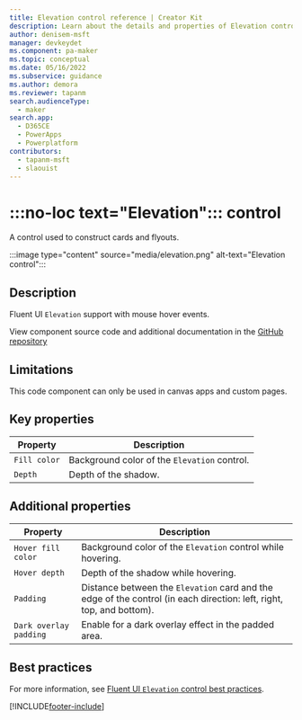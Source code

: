 ```yaml
---
title: Elevation control reference | Creator Kit
description: Learn about the details and properties of Elevation control in the Creator Kit.
author: denisem-msft
manager: devkeydet
ms.component: pa-maker
ms.topic: conceptual
ms.date: 05/16/2022
ms.subservice: guidance
ms.author: demora
ms.reviewer: tapanm
search.audienceType: 
  - maker
search.app: 
  - D365CE
  - PowerApps
  - Powerplatform
contributors:
  - tapanm-msft
  - slaouist
---
```


# :::no-loc text="Elevation"::: control

A control used to construct cards and flyouts.

:::image type="content" source="media/elevation.png" alt-text="Elevation control":::

## Description

Fluent UI `Elevation` support with mouse hover events.

View component source code and additional documentation in the [GitHub repository](https://github.com/microsoft/powercat-creator-kit)

## Limitations

This code component can only be used in canvas apps and custom pages.

## Key properties

| Property | Description |
| -------- | ----------- |
| `Fill color` | Background color of the `Elevation` control. |
| `Depth` | Depth of the shadow. |

## Additional properties

| Property | Description |
| -------- | ----------- |
| `Hover fill color` | Background color of the `Elevation` control while hovering. |
| `Hover depth` | Depth of the shadow while hovering. |
| `Padding` | Distance between the `Elevation` card and the edge of the control (in each direction: left, right, top, and bottom). |
| `Dark overlay padding` | Enable for a dark overlay effect in the padded area. |

## Best practices

For more information, see [Fluent UI `Elevation` control best practices](https://developer.microsoft.com/fluentui#/styles/web/elevation).

[!INCLUDE[footer-include](../../includes/footer-banner.md)]